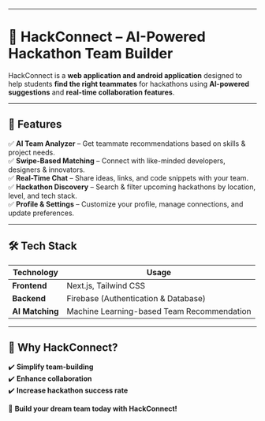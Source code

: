  

---

# **🚀 HackConnect – AI-Powered Hackathon Team Builder**  

HackConnect is a **web application and android application** designed to help students **find the right teammates** for hackathons using **AI-powered suggestions** and **real-time collaboration features**.  

---

## **🔹 Features**  
✅ **AI Team Analyzer** – Get teammate recommendations based on skills & project needs.  
✅ **Swipe-Based Matching** – Connect with like-minded developers, designers & innovators.  
✅ **Real-Time Chat** – Share ideas, links, and code snippets with your team.  
✅ **Hackathon Discovery** – Search & filter upcoming hackathons by location, level, and tech stack.  
✅ **Profile & Settings** – Customize your profile, manage connections, and update preferences.  

---

## **🛠 Tech Stack**  

| **Technology**  | **Usage**  |
|---------------|------------|
| **Frontend**  | Next.js, Tailwind CSS  |
| **Backend**  | Firebase (Authentication & Database)  |
| **AI Matching**  | Machine Learning-based Team Recommendation  |

---

## **🎯 Why HackConnect?**  
✔️ **Simplify team-building**  
✔️ **Enhance collaboration**  
✔️ **Increase hackathon success rate**  

🚀 **Build your dream team today with HackConnect!**  




